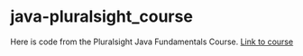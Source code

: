 # java-pluralsight_course

Here is code from the Pluralsight Java Fundamentals Course. [Link to course](https://www.pluralsight.com/courses/java-fundamentals-language)
